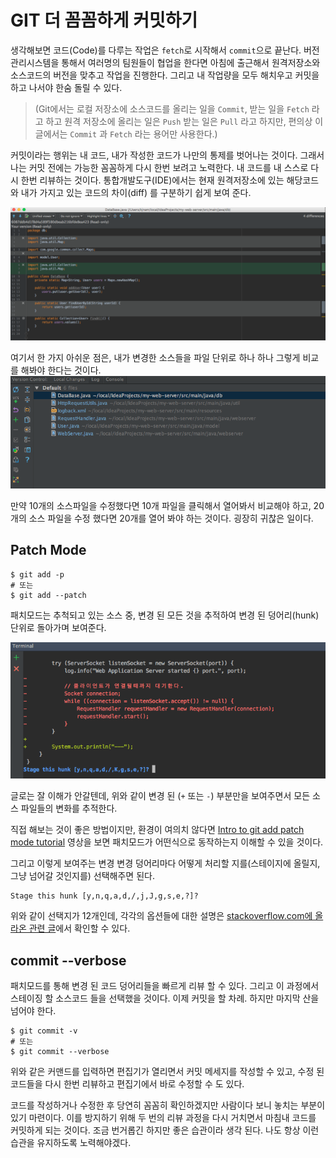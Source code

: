 # GIT 더 꼼꼼하게 커밋하기

생각해보면 코드(Code)를 다루는 작업은 `fetch`로 시작해서 `commit`으로 끝난다. 버전관리시스템을 통해서 여러명의 팀원들이 협업을 한다면 아침에 출근해서 원격저장소와 소스코드의 버전을 맞추고 작업을 진행한다. 그리고 내 작업량을 모두 해치우고 커밋을 하고 나서야 한숨 돌릴 수 있다.

> (Git에서는 로컬 저장소에 소스코드를 올리는 일을 `Commit`, 받는 일을 `Fetch` 라고 하고 원격 저장소에 올리는 일은 `Push` 받는 일은 `Pull` 라고 하지만, 편의상 이 글에서는 `Commit` 과 `Fetch` 라는 용어만 사용한다.)



커밋이라는 행위는 내 코드, 내가 작성한 코드가 나만의 통제를 벗어나는 것이다. 그래서 나는 커밋 전에는 가능한 꼼꼼하게 다시 한번 보려고 노력한다. 내 코드를 내 스스로 다시 한번 리뷰하는 것이다. 통합개발도구(IDE)에서는 현재 원격저장소에 있는 해당코드와 내가 가지고 있는 코드의 차이(diff) 를 구분하기 쉽게 보여 준다.

![git-patchmode-and-verbose-img1](img/git-patchmode-and-verbose-img1.png)

여기서 한 가지 아쉬운 점은, 내가 변경한 소스들을 파일 단위로 하나 하나 그렇게 비교를 해봐야 한다는 것이다.  ![git-patchmode-and-verbose-img2](img/git-patchmode-and-verbose-img2.png)

만약 10개의 소스파일을 수정했다면 10개 파일을 클릭해서 열어봐서 비교해야 하고, 20개의 소스 파일을 수정 했다면 20개를 열어 봐야 하는 것이다. 굉장히 귀찮은 일이다.



## Patch Mode

```shell
$ git add -p
# 또는 
$ git add --patch
```

패치모드는 추척되고 있는 소스 중, 변경 된 모든 것을 추적하여 변경 된 덩어리(hunk) 단위로 돌아가며 보여준다.

![git-patchmode-and-verbose-img3](img/git-patchmode-and-verbose-img3.png)

글로는 잘 이해가 안갈텐데, 위와 같이 변경 된 (`+` 또는 `-`) 부분만을 보여주면서 모든 소스 파일들의 변화를 추적한다. 

직접 해보는 것이 좋은 방법이지만, 환경이 여의치 않다면 [Intro to git add patch mode tutorial](https://www.youtube.com/user/johnkarydotnet) 영상을 보면 패치모드가 어떤식으로 동작하는지 이해할 수 있을 것이다.

그리고 이렇게 보여주는 변경 변경 덩어리마다 어떻게 처리할 지를(스테이지에 올릴지, 그냥 넘어갈 것인지를) 선택해주면 된다.

```shell
Stage this hunk [y,n,q,a,d,/,j,J,g,s,e,?]?
```

위와 같이 선택지가 12개인데, 각각의 옵션들에 대한 설명은 [stackoverflow.com에 올라온 관련 글](http://stackoverflow.com/questions/1085162/commit-only-part-of-a-file-in-git)에서 확인할 수 있다.



## commit --verbose

패치모드를 통해 변경 된 코드 덩어리들을 빠르게 리뷰 할 수 있다. 그리고 이 과정에서 스테이징 할 소스코드 들을 선택했을 것이다. 이제 커밋을 할 차례. 하지만 마지막 산을 넘어야 한다.

```shell
$ git commit -v
# 또는
$ git commit --verbose
```

위와 같은 커맨드를 입력하면 편집기가 열리면서 커밋 메세지를 작성할 수 있고, 수정 된 코드들을 다시 한번 리뷰하고 편집기에서 바로 수정할 수 도 있다.



코드를 작성하거나 수정한 후 당연히 꼼꼼히 확인하겠지만 사람이다 보니 놓치는 부분이 있기 마련이다. 이를 방지하기 위해 두 번의 리뷰 과정을 다시 거치면서 마침내 코드를 커밋하게 되는 것이다. 조금 번거롭긴 하지만 좋은 습관이라 생각 된다. 나도 항상 이런 습관을 유지하도록 노력해야겠다.

